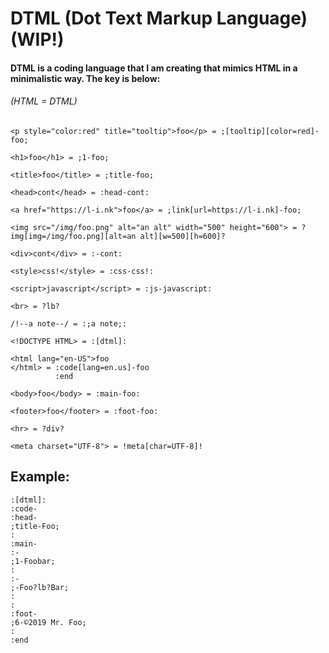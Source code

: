 # DTML (Dot Text Markup Language) (WIP!)
#### DTML is a coding language that I am creating that mimics HTML in a minimalistic way. The key is below:

###### (HTML = DTML)
```
<p style="color:red" title="tooltip">foo</p> = ;[tooltip][color=red]-foo;

<h1>foo</h1> = ;1-foo;

<title>foo</title> = ;title-foo;

<head>cont</head> = :head-cont:

<a href="https://l-i.nk">foo</a> = ;link[url=https://l-i.nk]-foo;

<img src="/img/foo.png" alt="an alt" width="500" height="600"> = ?img[img=/img/foo.png][alt=an alt][w=500][h=600]?

<div>cont</div> = :-cont:

<style>css!</style> = :css-css!:

<script>javascript</script> = :js-javascript:

<br> = ?lb?

/!--a note--/ = :;a note;:

<!DOCTYPE HTML> = :[dtml]:

<html lang="en-US">foo
</html> = :code[lang=en.us]-foo
          :end

<body>foo</body> = :main-foo:

<footer>foo</footer> = :foot-foo:

<hr> = ?div?

<meta charset="UTF-8"> = !meta[char=UTF-8]!

```
## Example:

```
:[dtml]:
:code-
:head-
;title-Foo;
:
:main-
:-
;1-Foobar;
:
:-
;-Foo?lb?Bar;
:
:
:foot-
;6-©2019 Mr. Foo;
:
:end
```

